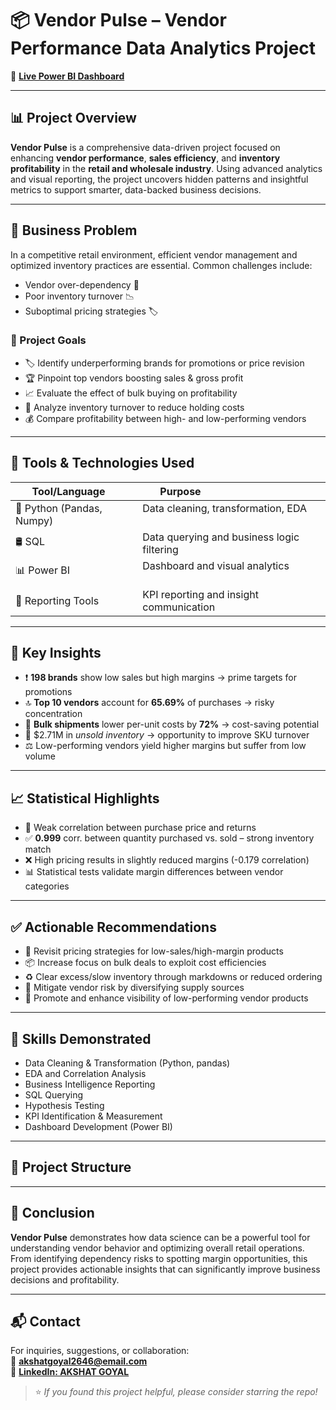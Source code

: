 # 📦 Vendor Pulse – Vendor Performance Data Analytics Project

🔗 [**Live Power BI Dashboard**](https://app.powerbi.com/view?r=eyJrIjoiM2E0ODk4MjgtNGQxMy00ZWMzLWExNWEtN2YzYWU5ZjI4NjYyIiwidCI6ImE2ZWY1YTM2LWUyYmYtNDI1Ni05ODAyLTA4MTA4ZWIwOTEzYSJ9)

---

## 📊 Project Overview

**Vendor Pulse** is a comprehensive data-driven project focused on enhancing **vendor performance**, **sales efficiency**, and **inventory profitability** in the **retail and wholesale industry**. Using advanced analytics and visual reporting, the project uncovers hidden patterns and insightful metrics to support smarter, data-backed business decisions.

---

## 🧠 Business Problem

In a competitive retail environment, efficient vendor management and optimized inventory practices are essential. Common challenges include:

- Vendor over-dependency 🔗  
- Poor inventory turnover 📉  
- Suboptimal pricing strategies 🏷️  

### 📌 Project Goals

- 🏷️ Identify underperforming brands for promotions or price revision  
- 🏆 Pinpoint top vendors boosting sales & gross profit  
- 📈 Evaluate the effect of bulk buying on profitability  
- 🔄 Analyze inventory turnover to reduce holding costs  
- 💰 Compare profitability between high- and low-performing vendors  

---

## 🧪 Tools & Technologies Used

| Tool/Language     | Purpose                                      |
|------------------|----------------------------------------------|
| 🐍 Python (Pandas, Numpy) | Data cleaning, transformation, EDA       |
| 🛢️ SQL             | Data querying and business logic filtering   |
| 📊 Power BI        | Dashboard and visual analytics               |
| 📑 Reporting Tools | KPI reporting and insight communication     |

---

## 📌 Key Insights

- ❗ **198 brands** show low sales but high margins → prime targets for promotions  
- 🔝 **Top 10 vendors** account for **65.69%** of purchases → risky concentration  
- 💸 **Bulk shipments** lower per-unit costs by **72%** → cost-saving potential  
- 🧊 $2.71M in *unsold inventory* → opportunity to improve SKU turnover  
- ⚖️ Low-performing vendors yield higher margins but suffer from low volume  

---

## 📈 Statistical Highlights

- 🔬 Weak correlation between purchase price and returns  
- ✅ **0.999** corr. between quantity purchased vs. sold – strong inventory match  
- ❌ High pricing results in slightly reduced margins (-0.179 correlation)  
- 📊 Statistical tests validate margin differences between vendor categories  

---

## ✅ Actionable Recommendations

- 🎯 Revisit pricing strategies for low-sales/high-margin products  
- 📦 Increase focus on bulk deals to exploit cost efficiencies  
- ♻️ Clear excess/slow inventory through markdowns or reduced ordering  
- 🔄 Mitigate vendor risk by diversifying supply sources  
- 🚀 Promote and enhance visibility of low-performing vendor products  

---

## 🧠 Skills Demonstrated

- Data Cleaning & Transformation (Python, pandas)  
- EDA and Correlation Analysis  
- Business Intelligence Reporting  
- SQL Querying  
- Hypothesis Testing  
- KPI Identification & Measurement  
- Dashboard Development (Power BI)  

---

## 📁 Project Structure


---

## 🚀 Conclusion

**Vendor Pulse** demonstrates how data science can be a powerful tool for understanding vendor behavior and optimizing overall retail operations. From identifying dependency risks to spotting margin opportunities, this project provides actionable insights that can significantly improve business decisions and profitability.

---

## 📬 Contact

For inquiries, suggestions, or collaboration:  
📧 **akshatgoyal2646@email.com**  
🔗 [**LinkedIn: AKSHAT GOYAL**](https://www.linkedin.com/in/akshat-goyal-564b45274/)  

> ⭐ *If you found this project helpful, please consider starring the repo!*
